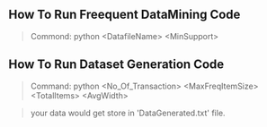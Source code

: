 ## How To Run Freequent DataMining Code
> Commond: python &lt;DatafileName&gt; &lt;MinSupport&gt;

## How To Run Dataset Generation Code																
>Command: python &lt;No_Of_Transaction&gt; &lt;MaxFreqItemSize&gt; &lt;TotalItems&gt; &lt;AvgWidth&gt;

>your data would get store in 'DataGenerated.txt' file.
